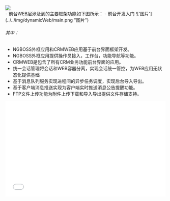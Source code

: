 <div class="l_col l_col-space-2 p_intro">
	<div class="l_colItem">
		<img src="../../img/thumb/tapestry/tapestry.png">
	</div>
</div>
- 前台WEB层涉及到的主要框架功能如下图所示：
- 前台开发入门
!['图片'](../../img/dynamicWeb/main.png "图片")

###### 其中：
- NGBOSS外框应用和CRMWEB应用基于前台界面框架开发。
- NGBOSS外框应用提供操作员接入，工作台，功能导航等功能。
- CRMWEB是包含了所有CRM业务功能前台界面的应用。
- 统一会话管理将会话和WEB容器分离，实现会话统一管控，为WEB应用无状态化提供基础
- 基于消息队列服务实现进程间的异步任务调度，实现后台导入导出。
- 基于客户端消息推送实现为客户端实时推送消息公告提醒功能。
- FTP文件上传功能为附件上传下载和导入导出提供文件存储支持。

<iframe width="100%" height="300" src="//jsfiddle.net/nico1988/6wkbey4q/embedded/" allowfullscreen="allowfullscreen" allowpaymentrequest frameborder="0"></iframe>
